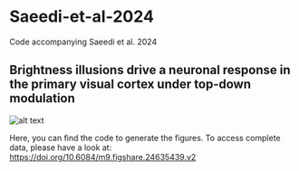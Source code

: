 # Saeedi-et-al-2024
Code accompanying Saeedi et al. 2024
## Brightness illusions drive a neuronal response in the primary visual cortex under top-down modulation 
![alt text](https://github.com/alirezasaeedi1988/Saeedi-et-al-2023/blob/main/fig1.png?raw=true)

Here, you can find the code to generate the figures. To access complete data, please have a look at: https://doi.org/10.6084/m9.figshare.24635439.v2
